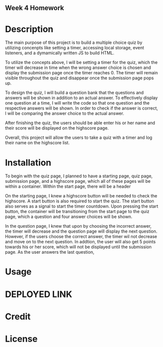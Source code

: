 ## Week 4 Homework

# Description

The main purpose of this project is to build a multiple choice quiz by utilizing concenpts like setting a timer, accessing local storage, event listeners, and a dymamically written JS to build HTML.

To utilize the concepts above, I will be setting a timer for the quiz, which the timer will decrease in time when the wrong answer choice is chosen and display the submission page once the timer reaches 0. The timer will remain visible throughout the quiz and disappear once the submission page pops up.

To design the quiz, I will build a question bank that the questions and answers will be shown in addition to an actual answer. To effectively display one question at a time, I will write the code so that one question and the respective answers will be shown. In order to check if the answer is correct, I will be comparing the answer choice to the actual answer.

After finishing the quiz, the users should be able enter his or her name and their score will be displayed on the highscore page.

Overall, this project will allow the users to take a quiz with a timer and log their name on the highscore list.

# Installation

To begin with the quiz page, I planned to have a starting page, quiz page, submission page, and a highscore page, which all of these pages will be within a container. Within the start page, there will be a header

<!-- need to write html explanation here -->

On the starting page, I knew a highscore button will be needed to check the highscore. A start button is also required to start the quiz. The start button also serves as a signal to start the timer countdown. Upon pressing the start button, the container will be transitioning from the start page to the quiz page, which a question and four answer choices will be shown.

In the question page, I knew that upon by choosing the incorrect answer, the timer will decrease and the question page will display the next question. However, if the users choose the correct answer, the timer wil not decrease and move on to the next question. In addtion, the user will also get 5 points towards his or her score, which will not be displayed until the submission page. As the user answers the last question,

# Usage

# DEPLOYED LINK

# Credit

# License
